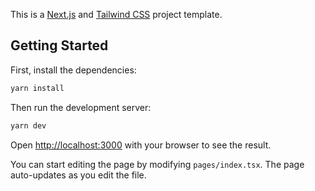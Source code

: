 This is a [Next.js](https://nextjs.org/) and [Tailwind CSS](https://tailwindcss.com/) project template.

## Getting Started

First, install the dependencies:

```bash
yarn install
```

Then run the development server:

```bash
yarn dev
```

Open [http://localhost:3000](http://localhost:3000) with your browser to see the result.

You can start editing the page by modifying `pages/index.tsx`. The page auto-updates as you edit the file.
